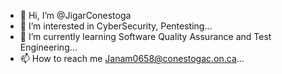 - 👋 Hi, I’m @JigarConestoga
- 👀 I’m interested in CyberSecurity, Pentesting...
- 🌱 I’m currently learning Software Quality Assurance and Test Engineering...
- 📫 How to reach me Janam0658@conestogac.on.ca...
